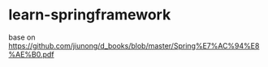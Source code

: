 # learn-springframework

base on https://github.com/jiunong/d_books/blob/master/Spring%E7%AC%94%E8%AE%B0.pdf